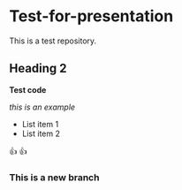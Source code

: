 # Test-for-presentation
This is a test repository.
## Heading 2
**Test code**

*this is an example*
* List item 1
* List item 2

:+1: :+1:
### This is a new branch ###
